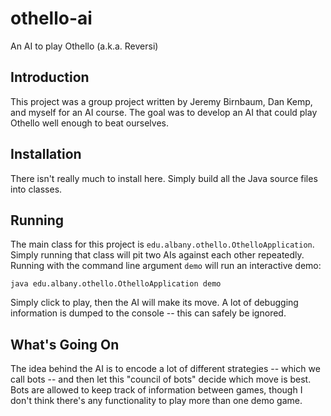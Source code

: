 othello-ai
==========

An AI to play Othello (a.k.a. Reversi)

Introduction
------------

This project was a group project written by Jeremy Birnbaum, Dan Kemp, and
myself for an AI course. The goal was to develop an AI that could play Othello
well enough to beat ourselves.

Installation
------------

There isn't really much to install here. Simply build all the Java source files
into classes.

Running
-------

The main class for this project is `edu.albany.othello.OthelloApplication`.
Simply running that class will pit two AIs against each other repeatedly.
Running with the command line argument `demo` will run an interactive demo:

    java edu.albany.othello.OthelloApplication demo

Simply click to play, then the AI will make its move. A lot of debugging
information is dumped to the console -- this can safely be ignored.

What's Going On
---------------

The idea behind the AI is to encode a lot of different strategies -- which we
call bots -- and then let this "council of bots" decide which move is best.
Bots are allowed to keep track of information between games, though I don't
think there's any functionality to play more than one demo game.

